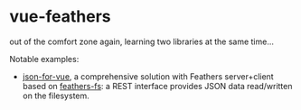 # vue-feathers
out of the comfort zone again, learning two libraries at the same time...

Notable examples:
- [json-for-vue](https://github.com/Muzietto/vue-feathers/tree/master/feathers/json-for-vue), a comprehensive solution with Feathers server+client based on [feathers-fs](https://www.npmjs.com/package/feathers-fs): a REST interface provides JSON data read/written on the filesystem.
